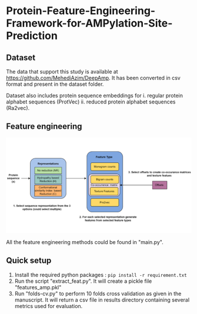 # Protein-Feature-Engineering-Framework-for-AMPylation-Site-Prediction

## Dataset 

The data that support this study is available at https://github.com/MehediAzim/DeepAmp. It has been converted in csv format and present in the dataset folder.

Dataset also includes protein sequence embeddings for i. regular protein alphabet sequences (ProtVec) ii. reduced protein alphabet sequences (Ra2vec).

## Feature engineering

![img.png](img.png)

All the feature engineering methods could be found in "main.py".

## Quick setup

1. Install the required python packages : `pip install -r requirement.txt`
2. Run the script "extract_feat.py". It will create a pickle file "features_amp.pkl" 
3. Run "folds-cv.py" to perform 10 folds cross validation as given in the manuscript. It will return a csv file in results directory containing several metrics used for evaluation.

